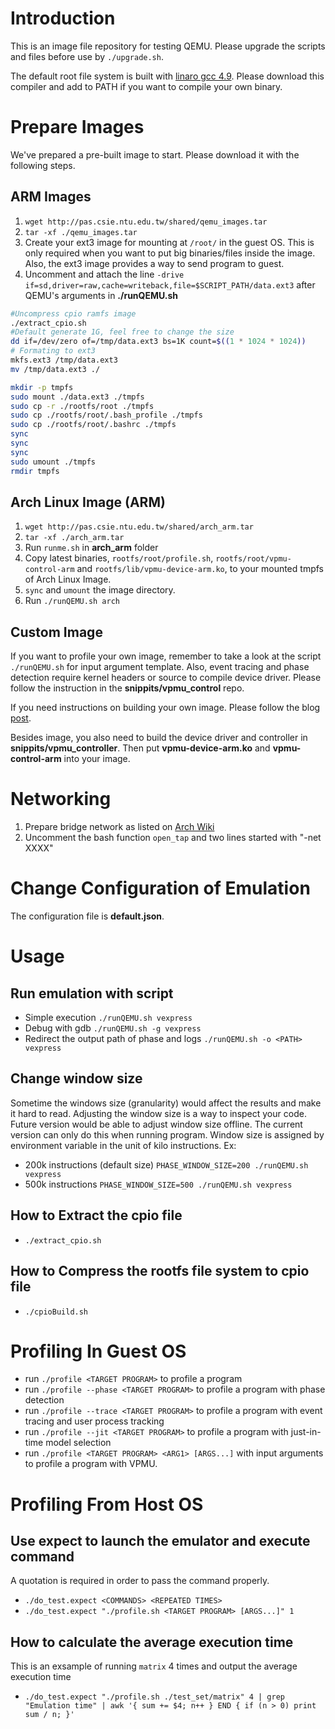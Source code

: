 # Introduction
This is an image file repository for testing QEMU.
Please upgrade the scripts and files before use by `./upgrade.sh`.

The default root file system is built with [linaro gcc 4.9](https://releases.linaro.org/14.11/components/toolchain/binaries/arm-linux-gnueabi/gcc-linaro-4.9-2014.11-x86_64_arm-linux-gnueabi.tar.xz).
Please download this compiler and add to PATH if you want to compile your own binary.

# Prepare Images
We've prepared a pre-built image to start. Please download it with the following steps.
## ARM Images
1. `wget http://pas.csie.ntu.edu.tw/shared/qemu_images.tar`
2. `tar -xf ./qemu_images.tar`
3. Create your ext3 image for mounting at `/root/` in the guest OS.
This is only required when you want to put big binaries/files inside the image.
Also, the ext3 image provides a way to send program to guest.
4. Uncomment and attach the line `-drive if=sd,driver=raw,cache=writeback,file=$SCRIPT_PATH/data.ext3` after QEMU's arguments in __./runQEMU.sh__

``` bash
#Uncompress cpio ramfs image
./extract_cpio.sh
#Default generate 1G, feel free to change the size
dd if=/dev/zero of=/tmp/data.ext3 bs=1K count=$((1 * 1024 * 1024))
# Formating to ext3
mkfs.ext3 /tmp/data.ext3
mv /tmp/data.ext3 ./

mkdir -p tmpfs
sudo mount ./data.ext3 ./tmpfs
sudo cp -r ./rootfs/root ./tmpfs
sudo cp ./rootfs/root/.bash_profile ./tmpfs
sudo cp ./rootfs/root/.bashrc ./tmpfs
sync
sync
sync
sudo umount ./tmpfs
rmdir tmpfs
```

## Arch Linux Image (ARM)
1. `wget http://pas.csie.ntu.edu.tw/shared/arch_arm.tar`
2. `tar -xf ./arch_arm.tar`
3. Run `runme.sh` in __arch_arm__ folder
4. Copy latest binaries, `rootfs/root/profile.sh`, `rootfs/root/vpmu-control-arm` and `rootfs/lib/vpmu-device-arm.ko`, to your mounted tmpfs of Arch Linux Image.
5. `sync` and `umount` the image directory.
6. Run `./runQEMU.sh arch`

## Custom Image
If you want to profile your own image, remember to take a look at the script `./runQEMU.sh` for input argument template.
Also, event tracing and phase detection require kernel headers or source to compile device driver.
Please follow the instruction in the __snippits/vpmu_control__ repo.

If you need instructions on building your own image. Please follow the blog [post](https://medicineyeh.wordpress.com/2016/03/29/buildup-your-arm-image-for-qemu/).

Besides image, you also need to build the device driver and controller in __snippits/vpmu_controller__.
Then put __vpmu-device-arm.ko__ and __vpmu-control-arm__ into your image.

# Networking
1. Prepare bridge network as listed on [Arch Wiki](https://wiki.archlinux.org/index.php/QEMU#Creating_bridge_manually)
2. Uncomment the bash function `open_tap` and two lines started with "-net XXXX"

# Change Configuration of Emulation
The configuration file is __default.json__.

# Usage
## Run emulation with script
* Simple execution `./runQEMU.sh vexpress`
* Debug with gdb `./runQEMU.sh -g vexpress`
* Redirect the output path of phase and logs `./runQEMU.sh -o <PATH> vexpress`

## Change window size
Sometime the windows size (granularity) would affect the results and make it hard to read.
Adjusting the window size is a way to inspect your code. Future version would be able to
adjust window size offline. The current version can only do this when running program.
Window size is assigned by environment variable in the unit of kilo instructions.
Ex:
* 200k instructions (default size) `PHASE_WINDOW_SIZE=200 ./runQEMU.sh vexpress`
* 500k instructions `PHASE_WINDOW_SIZE=500 ./runQEMU.sh vexpress`


## How to Extract the cpio file
* `./extract_cpio.sh`

## How to Compress the rootfs file system to cpio file
* `./cpioBuild.sh`

# Profiling In Guest OS
* run `./profile <TARGET PROGRAM>` to profile a program
* run `./profile --phase <TARGET PROGRAM>` to profile a program with phase detection
* run `./profile --trace <TARGET PROGRAM>` to profile a program with event tracing and user process tracking
* run `./profile --jit <TARGET PROGRAM>` to profile a program with just-in-time model selection
* run `./profile <TARGET PROGRAM> <ARG1> [ARGS...]` with input arguments to profile a program with VPMU.

# Profiling From Host OS
## Use __expect__ to launch the emulator and execute command
A quotation is required in order to pass the command properly.

* `./do_test.expect <COMMANDS> <REPEATED TIMES>`
* `./do_test.expect "./profile.sh <TARGET PROGRAM> [ARGS...]" 1`

## How to calculate the average execution time

This is an exsample of running `matrix` 4 times and output the average execution time
* `./do_test.expect "./profile.sh ./test_set/matrix" 4 | grep "Emulation time" | awk '{ sum += $4; n++ } END { if (n > 0) print sum / n; }'`

